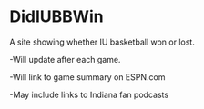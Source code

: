 # DidIUBBWin
A site showing whether IU basketball won or lost.

-Will update after each game.

-Will link to game summary on ESPN.com

-May include links to Indiana fan podcasts
